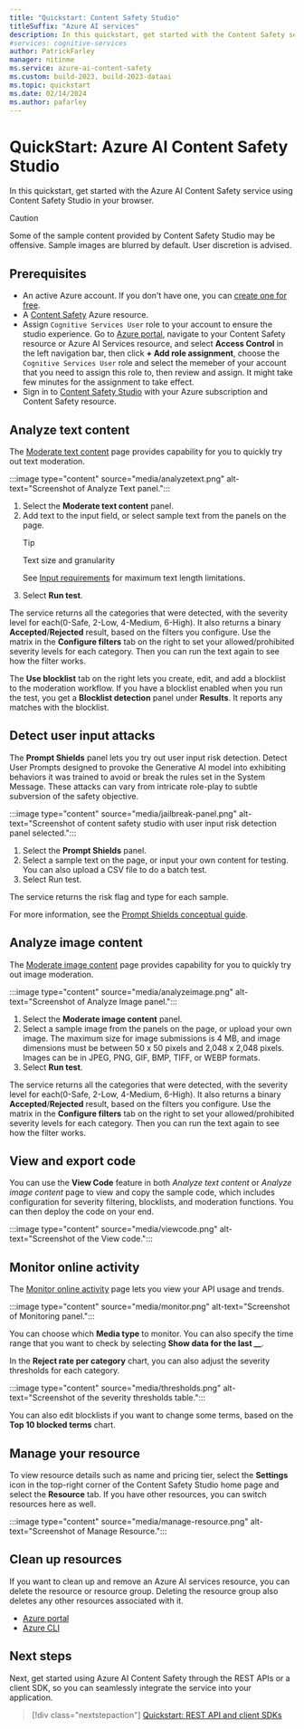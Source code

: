 ```yaml
---
title: "Quickstart: Content Safety Studio"
titleSuffix: "Azure AI services"
description: In this quickstart, get started with the Content Safety service using Content Safety Studio in your browser.
#services: cognitive-services
author: PatrickFarley
manager: nitinme
ms.service: azure-ai-content-safety
ms.custom: build-2023, build-2023-dataai
ms.topic: quickstart
ms.date: 02/14/2024
ms.author: pafarley
---
```


# QuickStart: Azure AI Content Safety Studio

In this quickstart, get started with the Azure AI Content Safety service using Content Safety Studio in your browser. 

> [!CAUTION]
> Some of the sample content provided by Content Safety Studio may be offensive. Sample images are blurred by default. User discretion is advised.

## Prerequisites

* An active Azure account. If you don't have one, you can [create one for free](https://azure.microsoft.com/free/cognitive-services/).
* A [Content Safety](https://aka.ms/acs-create) Azure resource.
* Assign `Cognitive Services User` role to your account to ensure the studio experience. Go to [Azure portal](https://portal.azure.com/), navigate to your Content Safety resource or Azure AI Services resource, and select **Access Control** in the left navigation bar, then click **+ Add role assignment**, choose the `Cognitive Services User` role and select the memeber of your account that you need to assign this role to, then review and assign. It might take few minutes for the assignment to take effect.
* Sign in to [Content Safety Studio](https://contentsafety.cognitive.azure.com) with your Azure subscription and Content Safety resource. 


## Analyze text content
The [Moderate text content](https://contentsafety.cognitive.azure.com/text) page provides capability for you to quickly try out text moderation.

:::image type="content" source="media/analyzetext.png" alt-text="Screenshot of Analyze Text panel.":::

1. Select the **Moderate text content** panel.
1. Add text to the input field, or select sample text from the panels on the page.
    > [!TIP]
    > Text size and granularity
    >
    > See [Input requirements](./overview.md#input-requirements) for maximum text length limitations.
1. Select **Run test**.

The service returns all the categories that were detected, with the severity level for each(0-Safe, 2-Low, 4-Medium, 6-High). It also returns a binary **Accepted**/**Rejected** result, based on the filters you configure. Use the matrix in the **Configure filters** tab on the right to set your allowed/prohibited severity levels for each category. Then you can run the text again to see how the filter works.

The **Use blocklist** tab on the right lets you create, edit, and add a blocklist to the moderation workflow. If you have a blocklist enabled when you run the test, you get a **Blocklist detection** panel under **Results**. It reports any matches with the blocklist.

## Detect user input attacks

The **Prompt Shields** panel lets you try out user input risk detection. Detect User Prompts designed to provoke the Generative AI model into exhibiting behaviors it was trained to avoid or break the rules set in the System Message. These attacks can vary from intricate role-play to subtle subversion of the safety objective.

:::image type="content" source="media/jailbreak-panel.png" alt-text="Screenshot of content safety studio with user input risk detection panel selected.":::

1. Select the **Prompt Shields** panel.
1. Select a sample text on the page, or input your own content for testing. You can also upload a CSV file to do a batch test.
1. Select Run test.

The service returns the risk flag and type for each sample.

For more information, see the [Prompt Shields conceptual guide](./concepts/jailbreak-detection.md).

## Analyze image content
The [Moderate image content](https://contentsafety.cognitive.azure.com/image) page provides capability for you to quickly try out image moderation.

:::image type="content" source="media/analyzeimage.png" alt-text="Screenshot of Analyze Image panel.":::

1. Select the **Moderate image content** panel.
1. Select a sample image from the panels on the page, or upload your own image. The maximum size for image submissions is 4 MB, and image dimensions must be between 50 x 50 pixels and 2,048 x 2,048 pixels. Images can be in JPEG, PNG, GIF, BMP, TIFF, or WEBP formats.
1. Select **Run test**.

The service returns all the categories that were detected, with the severity level for each(0-Safe, 2-Low, 4-Medium, 6-High). It also returns a binary **Accepted**/**Rejected** result, based on the filters you configure. Use the matrix in the **Configure filters** tab on the right to set your allowed/prohibited severity levels for each category. Then you can run the text again to see how the filter works.

## View and export code
You can use the **View Code** feature in both *Analyze text content* or *Analyze image content* page to view and copy the sample code, which includes configuration for severity filtering, blocklists, and moderation functions. You can then deploy the code on your end.

:::image type="content" source="media/viewcode.png" alt-text="Screenshot of the View code.":::


## Monitor online activity

The [Monitor online activity](https://contentsafety.cognitive.azure.com/monitor) page lets you view your API usage and trends. 

:::image type="content" source="media/monitor.png" alt-text="Screenshot of Monitoring panel.":::

You can choose which **Media type** to monitor. You can also specify the time range that you want to check by selecting **Show data for the last __**.

In the **Reject rate per category** chart, you can also adjust the severity thresholds for each category.

:::image type="content" source="media/thresholds.png" alt-text="Screenshot of the severity thresholds table.":::

You can also edit blocklists if you want to change some terms, based on the **Top 10 blocked terms** chart.

## Manage your resource
To view resource details such as name and pricing tier, select the **Settings** icon in the top-right corner of the Content Safety Studio home page and select the **Resource** tab. If you have other resources, you can switch resources here as well.

:::image type="content" source="media/manage-resource.png" alt-text="Screenshot of Manage Resource.":::

## Clean up resources

If you want to clean up and remove an Azure AI services resource, you can delete the resource or resource group. Deleting the resource group also deletes any other resources associated with it.

- [Azure portal](../multi-service-resource.md?pivots=azportal#clean-up-resources)
- [Azure CLI](../multi-service-resource.md?pivots=azcli#clean-up-resources)

## Next steps

Next, get started using Azure AI Content Safety through the REST APIs or a client SDK, so you can seamlessly integrate the service into your application.

> [!div class="nextstepaction"]
> [Quickstart: REST API and client SDKs](./quickstart-text.md)
